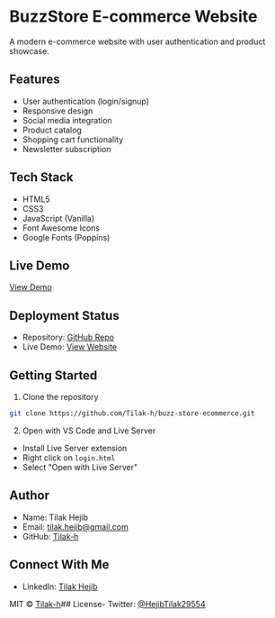 # BuzzStore E-commerce Website

A modern e-commerce website with user authentication and product showcase.

## Features

- User authentication (login/signup)
- Responsive design
- Social media integration
- Product catalog
- Shopping cart functionality
- Newsletter subscription

## Tech Stack

- HTML5
- CSS3
- JavaScript (Vanilla)
- Font Awesome Icons
- Google Fonts (Poppins)

## Live Demo

[View Demo](https://tilak-h.github.io/buzz-store-ecommerce)

## Deployment Status

- Repository: [GitHub Repo](https://github.com/Tilak-h/buzz-store-ecommerce)
- Live Demo: [View Website](https://tilak-h.github.io/buzz-store-ecommerce/login.html)

## Getting Started

1. Clone the repository
```bash
git clone https://github.com/Tilak-h/buzz-store-ecommerce.git
```

2. Open with VS Code and Live Server
- Install Live Server extension
- Right click on `login.html`
- Select "Open with Live Server"

## Author

- Name: Tilak Hejib
- Email: tilak.hejib@gmail.com
- GitHub: [Tilak-h](https://github.com/Tilak-h)

## Connect With Me

- LinkedIn: [Tilak Hejib](https://www.linkedin.com/in/tilak-hejib-377a39256)





MIT © [Tilak-h](https://github.com/Tilak-h)## License- Twitter: [@HejibTilak29554](https://x.com/HejibTilak29554)


